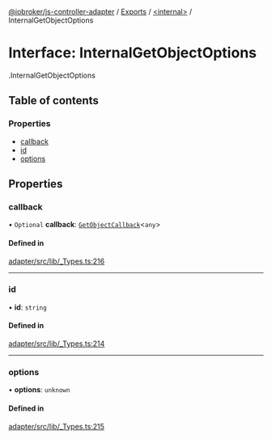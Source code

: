 [@iobroker/js-controller-adapter](../README.md) / [Exports](../modules.md) / [<internal\>](../modules/internal_.md) / InternalGetObjectOptions

# Interface: InternalGetObjectOptions

[<internal>](../modules/internal_.md).InternalGetObjectOptions

## Table of contents

### Properties

- [callback](internal_.InternalGetObjectOptions.md#callback)
- [id](internal_.InternalGetObjectOptions.md#id)
- [options](internal_.InternalGetObjectOptions.md#options)

## Properties

### callback

• `Optional` **callback**: [`GetObjectCallback`](../modules/internal_.md#getobjectcallback)<`any`\>

#### Defined in

[adapter/src/lib/_Types.ts:216](https://github.com/ioBroker/ioBroker.js-controller/blob/180be0b1/packages/adapter/src/lib/_Types.ts#L216)

___

### id

• **id**: `string`

#### Defined in

[adapter/src/lib/_Types.ts:214](https://github.com/ioBroker/ioBroker.js-controller/blob/180be0b1/packages/adapter/src/lib/_Types.ts#L214)

___

### options

• **options**: `unknown`

#### Defined in

[adapter/src/lib/_Types.ts:215](https://github.com/ioBroker/ioBroker.js-controller/blob/180be0b1/packages/adapter/src/lib/_Types.ts#L215)
